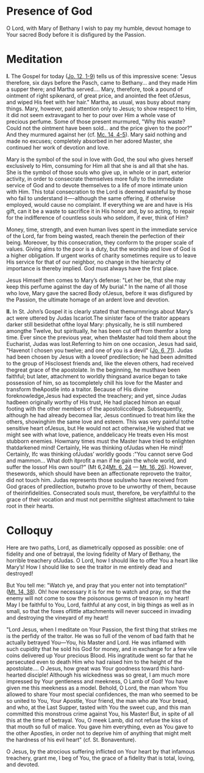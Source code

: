 # Presence of God

O Lord, with Mary of Bethany I wish to pay my humble, devout homage to Your sacred Body before it is disfigured by the Passion.

# Meditation

**I.** The Gospel for today ([Jo. 12, 1-9](https://vulgata.online/bible/Jo.12?ed=DR2&vfn=DR2.Jo.12.1-9:vs)) tells us of this impressive scene: "Jesus therefore, six days before the Pasch, came to Bethany... and they made Him a supper there; and Martha served.... Mary, therefore, took a pound of ointment of right spikenard, of great price, and anointed the feet ofJesus, and wiped His feet with her hair." Martha, as usual, was busy about many things. Mary, however, paid attention only to Jesus; to show respect to Him, it did not seem extravagant to her to pour over Him a whole vase of precious perfume. Some of those present murmured, "Why this waste? Could not the ointment have been sold... and the price given to the poor?" And they murmured against her (cf. [Mc. 14, 4-5](https://vulgata.online/bible/Mc.14?ed=DR2&vfn=DR2.Mc.14.4-5:vs)). Mary said nothing and made no excuses; completely absorbed in her adored Master, she continued her work of devotion and love.

Mary is the symbol of the soul in love with God, the soul who gives herself exclusively to Him, consuming for Him all that she is and all that she has. She is the symbol of those souls who give up, in whole or in part, exterior activity, in order to consecrate themselves more fully to the immediate service of God and to devote themselves to a life of more intimate union with Him. This total consecration to the Lord is deemed wasteful by those who fail to understand it—-although the same offering, if otherwise employed, would cause no complaint. If everything we are and have is His gift, can it be a waste to sacrifice it in His honor and, by so acting, to repair for the indifference of countless souls who seldom, if ever, think of Him?

Money, time, strength, and even human lives spent in the immediate service of the Lord, far from being wasted, reach therein the perfection of their being. Moreover, by this consecration, they conform to the proper scale of values. Giving alms to the poor is a duty, but the worship and love of God is a higher obligation. If urgent works of charity sometimes require us to leave His service for that of our neighbor, no change in the hierarchy of importance is thereby implied. God must always have the first place.

Jesus Himself then comes to Mary’s defense: "Let her be, that she may keep this perfume against the day of My burial." In the name of all those who love, Mary gave the sacred Body ofJesus, before it was disfigured by the Passion, the ultimate homage of an ardent love and devotion.

**II.** In St. John’s Gospel it is clearly stated that themurnmrings about Mary’s act were uttered by Judas Iscariot.The sinister face of the traitor appears darker still besidethat ofthe loyal Mary: physically, he is still numbered amongthe Twelve, but spiritually, he has been cut off from themfor a long time. Ever since the previous year, when theMaster had told them about the Eucharist, Judas was lost.Referring to him on one occasion, Jesus had said, "Havenot I chosen you twelve; and one of you is a devil" ([Jo. 6, 71](https://vulgata.online/bible/Jo.6?ed=DR2&vfn=DR2.Jo.6.71:vs)). Judas had been chosen by Jesus with a loveof predilection; he had been admitted to the group of Hisclosest friends and, like the eleven others, had received thegreat grace of the apostolate. In the beginning, he musthave been faithful; but later, attachment to worldly thingsand avarice began to take possession of him, so as tocompletely chill his love for the Master and transform theApostle into a traitor. Because of His divine foreknowledge,Jesus had expected the treachery; and yet, since Judas hadbeen originally worthy of His trust, He had placed himon an equal footing with the other members of the apostoliccollege. Subsequently, although he had already becomea liar, Jesus continued to treat him like the others, showinghim the same love and esteem. This was very painful tothe sensitive heart ofJesus, but He would not act otherwise,He wished that we might see with what love, patience, anddelicacy He treats even His most stubborn enemies. Howmany times must the Master have tried to enlighten thatdarkened mind! Certainly, He was thinking ofJudas when He mind! Certainly, Ifc was thinking ofJudas’ worldly goods :"You cannot serve God and mammon... What doth itprofit a man if he gain the whole world, and suffer the lossof His own soul?" (Mt 6,24[Mt. 6, 24](https://vulgata.online/bible/Mt.6?ed=DR2&vfn=DR2.Mt.6.24:vs) — [Mt. 16, 26](https://vulgata.online/bible/Mt.16?ed=DR2&vfn=DR2.Mt.16.26:vs)). However, thesewords, which should have been an affectionate reproveto the traitor, did not touch him. Judas represents those soulswho have received from God graces of predilection, butwho prove to be unworthy of them, because of theirinfidelities. Consecrated souls must, therefore, be veryfaithful to the grace of their vocation and must not permitthe slightest attachment to take root in their hearts.

# Colloquy

Here are two paths, Lord, as diametrically opposed as possible: one of fidelity and one of betrayal, the loving fidelity of Mary of Bethany, the horrible treachery ofJudas. O Lord, how I should like to offer You a heart like Mary’s! How I should like to see the traitor in me entirely dead and destroyed!

But You tell me: "Watch ye, and pray that you enter not into temptation!" ([Mt. 14, 38](https://vulgata.online/bible/Mt.14?ed=DR2&vfn=DR2.Mt.14.38:vs)). Oh! how necessary it is for me to watch and pray, so that the enemy will not come to sow the poisonous germs of treason in my heart! May I be faithful to You, Lord, faithful at any cost, in big things as well as in small, so that the foxes oflittle attachments will never succeed in invading and destroying the vineyard of my heart!

"Lord Jesus, when I meditate on Your Passion, the first thing that strikes me is the perfidy of the traitor. He was so full of the venom of bad faith that he actually betrayed You—You, his Master and Lord. He was inflamed with such cupidity that he sold his God for money, and in exchange for a few vile coins delivered up Your precious Blood. His ingratitude went so far that he persecuted even to death Him who had raised him to the height of the apostolate.... O Jesus, how great was Your goodness toward this hard-hearted disciple! Although his wickedness was so great, I am much more impressed by Your gentleness and meekness, O Lamb of God! You have given me this meekness as a model. Behold, O Lord, the man whom You allowed to share Your most special confidences, the man who seemed to be so united to You, Your Apostle, Your friend, the man who ate Your bread, and who, at the Last Supper, tasted with You the sweet cup, and this man committed this monstrous crime against You, his Master! But, in spite of all this at the time of betrayal. You, O meek Lamb, did not refuse the kiss of that mouth so full of malice. You gave him everything, even as You gave to the other Apostles, in order not to deprive him of anything that might melt the hardness of his evil heart" (cf. St. Bonaventure).

O Jesus, by the atrocious suffering inflicted on Your heart by that infamous treachery, grant me, I beg of You, the grace of a fidelity that is total, loving, and devoted.
